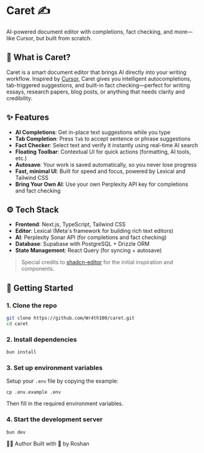# Caret ✍️

AI-powered document editor with completions, fact checking, and more—like Cursor, but built from scratch.

## 🧠 What is Caret?

Caret is a smart document editor that brings AI directly into your writing workflow. Inspired by [Cursor](https://www.cursor.so/), Caret gives you intelligent autocompletions, tab-triggered suggestions, and built-in fact checking—perfect for writing essays, research papers, blog posts, or anything that needs clarity and credibility.

## ✨ Features

- **AI Completions**: Get in-place text suggestions while you type
- **Tab Completion**: Press `Tab` to accept sentence or phrase suggestions
- **Fact Checker**: Select text and verify it instantly using real-time AI search
- **Floating Toolbar**: Contextual UI for quick actions (formatting, AI tools, etc.)
- **Autosave**: Your work is saved automatically, so you never lose progress
- **Fast, minimal UI**: Built for speed and focus, powered by Lexical and Tailwind CSS
- **Bring Your Own AI**: Use your own Perplexity API key for completions and fact checking

## ⚙️ Tech Stack

- **Frontend**: Next.js, TypeScript, Tailwind CSS
- **Editor**: Lexical (Meta's framework for building rich text editors)
- **AI**: Perplexity Sonar API (for completions and fact checking)
- **Database**: Supabase with PostgreSQL + Drizzle ORM
- **State Management**: React Query (for syncing + autosave)

> Special credits to [shadcn-editor](https://github.com/htmujahid/shadcn-editor) for the initial inspiration and components.

## 🚀 Getting Started

### 1. Clone the repo

```bash
git clone https://github.com/Wr4th100/caret.git
cd caret
```

### 2. Install dependencies

```bash
bun install
```

### 3. Set up environment variables

Setup your `.env` file by copying the example:

```
cp .env.example .env
```

Then fill in the required environment variables.
    
### 4. Start the development server

```bash
bun dev
```

🧑‍💻 Author
Built with 💙 by Roshan
